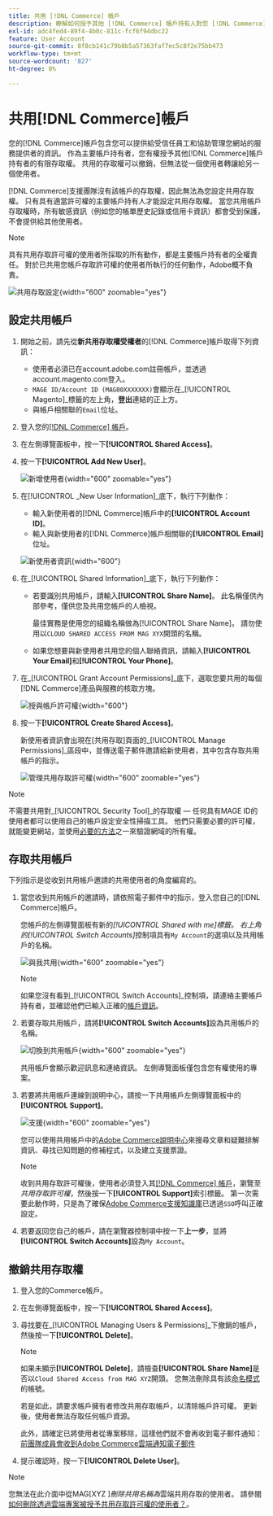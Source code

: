 ```yaml
---
title: 共用 [!DNL Commerce] 帳戶
description: 瞭解如何授予其他 [!DNL Commerce] 帳戶持有人對您 [!DNL Commerce] 帳戶的有限存取權。
exl-id: adc4fed4-89f4-4b0c-811c-fcf6f94dbc22
feature: User Account
source-git-commit: 8f8cb141c79b8b5a57363faf7ec5c8f2e75bb473
workflow-type: tm+mt
source-wordcount: '827'
ht-degree: 0%

---
```


# 共用[!DNL Commerce]帳戶

您的[!DNL Commerce]帳戶包含您可以提供給受信任員工和協助管理您網站的服務提供者的資訊。 作為主要帳戶持有者，您有權授予其他[!DNL Commerce]帳戶持有者的有限存取權。 共用的存取權可以撤銷，但無法從一個使用者轉讓給另一個使用者。

[!DNL Commerce]支援團隊沒有該帳戶的存取權，因此無法為您設定共用存取權。 只有具有適當許可權的主要帳戶持有人才能設定共用存取權。 當您共用帳戶存取權時，所有敏感資訊（例如您的帳單歷史記錄或信用卡資訊）都會受到保護，不會提供給其他使用者。

>[!NOTE]
>
>具有共用存取許可權的使用者所採取的所有動作，都是主要帳戶持有者的全權責任。 對於已共用您帳戶存取許可權的使用者所執行的任何動作，Adobe概不負責。

![共用存取設定](./assets/shared-access.png){width="600" zoomable="yes"}

## 設定共用帳戶

1. 開始之前，請先從&#x200B;**新共用存取權受權者**&#x200B;的[!DNL Commerce]帳戶取得下列資訊：

   - 使用者必須已在account.adobe.com註冊帳戶，並透過account.magento.com登入。
   - `MAGE ID/Account ID (MAG00XXXXXXX)`會顯示在&#x200B;_[!UICONTROL Magento]_標籤的左上角，**登出**連結的正上方。
   - 與帳戶相關聯的`Email`位址。

1. 登入您的[[!DNL Commerce] 帳戶](commerce-account-create.md)。

1. 在左側導覽面板中，按一下&#x200B;**[!UICONTROL Shared Access]**。

1. 按一下&#x200B;**[!UICONTROL Add New User]**。

   ![新增使用者](./assets/shared-access-add.png){width="600" zoomable="yes"}

1. 在[!UICONTROL _New User Information]_底下，執行下列動作：

   - 輸入新使用者的[!DNL Commerce]帳戶中的&#x200B;**[!UICONTROL Account ID]**。
   - 輸入與新使用者的[!DNL Commerce]帳戶相關聯的&#x200B;**[!UICONTROL Email]**&#x200B;位址。

   ![新使用者資訊](./assets/shared-new-user.png){width="600"}

1. 在&#x200B;_[!UICONTROL Shared Information]_底下，執行下列動作：

   - 若要識別共用帳戶，請輸入&#x200B;**[!UICONTROL Share Name]**。 此名稱僅供內部參考，僅供您及共用您帳戶的人檢視。

     最佳實務是使用您的組織名稱做為[!UICONTROL Share Name]。 請勿使用以`CLOUD SHARED ACCESS FROM MAG XYX`開頭的名稱。
   - 如果您想要與新使用者共用您的個人聯絡資訊，請輸入&#x200B;**[!UICONTROL Your Email]**&#x200B;和&#x200B;**[!UICONTROL Your Phone]**。

1. 在&#x200B;_[!UICONTROL Grant Account Permissions]_底下，選取您要共用的每個[!DNL Commerce]產品與服務的核取方塊。

   ![授與帳戶許可權](./assets/shared-permissions.png){width="600"}

1. 按一下&#x200B;**[!UICONTROL Create Shared Access]**。

   新使用者資訊會出現在[共用存取]頁面的&#x200B;_[!UICONTROL Manage Permissions]_區段中，並傳送電子郵件邀請給新使用者，其中包含存取共用帳戶的指示。

   ![管理共用存取許可權](./assets/shared-manage-permissions.png){width="600" zoomable="yes"}

>[!NOTE]
>
>不需要共用對&#x200B;_[!UICONTROL Security Tool]_的存取權 — 任何具有MAGE ID的使用者都可以使用自己的帳戶設定安全性掃描工具。 他們只需要必要的許可權，就能變更網站，並使用[必要的方法](https://experienceleague.adobe.com/en/docs/commerce-admin/systems/security/security-scan)之一來驗證網域的所有權。

## 存取共用帳戶

下列指示是從收到共用帳戶邀請的共用使用者的角度編寫的。

1. 當您收到共用帳戶的邀請時，請依照電子郵件中的指示，登入您自己的[!DNL Commerce]帳戶。

   您帳戶的左側導覽面板有新的&#x200B;_[!UICONTROL Shared with me]_標籤。 右上角的_[!UICONTROL Switch Accounts]_&#x200B;控制項具有`My Account`的選項以及共用帳戶的名稱。

   ![與我共用](./assets/shared-with-me.png){width="600" zoomable="yes"}

   >[!NOTE]
   >
   >   如果您沒有看到&#x200B;_[!UICONTROL Switch Accounts]_控制項，請連絡主要帳戶持有者，並確認他們已輸入正確的[帳戶資訊](#set-up-a-shared-account)。


1. 若要存取共用帳戶，請將&#x200B;**[!UICONTROL Switch Accounts]**&#x200B;設為共用帳戶的名稱。

   ![切換到共用帳戶](./assets/shared-switch.png){width="600" zoomable="yes"}

   共用帳戶會顯示歡迎訊息和連絡資訊。 左側導覽面板僅包含您有權使用的專案。

1. 若要將共用帳戶連線到說明中心，請按一下共用帳戶左側導覽面板中的&#x200B;**[!UICONTROL Support]**。

   ![支援](./assets/shared-support.png){width="600" zoomable="yes"}

   您可以使用共用帳戶中的[Adobe Commerce說明中心](https://experienceleague.adobe.com/en/docs/commerce-knowledge-base/kb/overview.html)來搜尋文章和疑難排解資訊、尋找已知問題的修補程式，以及建立支援票證。

   >[!NOTE]
   >
   >收到共用存取許可權後，使用者必須登入其[[!DNL Commerce] 帳戶](https://account.magento.com/customer/account/login)，瀏覽至&#x200B;_共用存取許可權_，然後按一下&#x200B;**[!UICONTROL Support]**&#x200B;索引標籤。 第一次需要此動作時，只是為了確保[Adobe Commerce支援知識庫](https://experienceleague.adobe.com/en/docs/commerce-knowledge-base/kb/overview.html)已透過`SSO`呼叫正確設定。

1. 若要返回您自己的帳戶，請在瀏覽器控制項中按一下&#x200B;**上一步**，並將&#x200B;**[!UICONTROL Switch Accounts]**&#x200B;設為`My Account`。

## 撤銷共用存取權

1. 登入您的Commerce帳戶。

1. 在左側導覽面板中，按一下&#x200B;**[!UICONTROL Shared Access]**。

1. 尋找要在&#x200B;_[!UICONTROL Managing Users & Permissions]_下撤銷的帳戶，然後按一下&#x200B;**[!UICONTROL Delete]**。

   >[!NOTE]
   >
   > 如果未顯示&#x200B;**[!UICONTROL Delete]**，請檢查&#x200B;**[!UICONTROL Share Name]**&#x200B;是否以`Cloud Shared Access from MAG XYZ`開頭。 您無法刪除具有該[命名模式](https://experienceleague.adobe.com/en/docs/commerce-knowledge-base/kb/help-center-guide/magento-help-center-user-guide#remove-cloud-shared-access-users)的帳號。
   > 
   > 若是如此，請要求帳戶擁有者修改共用存取帳戶，以清除帳戶許可權。 更新後，使用者無法存取任何帳戶資源。
   >
   > 此外，請確定已將使用者從專案移除，這樣他們就不會再收到電子郵件通知： [前團隊成員會收到Adobe Commerce雲端通知電子郵件](https://experienceleague.adobe.com/en/docs/commerce-knowledge-base/kb/troubleshooting/miscellaneous/former-teammembers-receive-cloud-notification-emails.html)


1. 提示確認時，按一下&#x200B;**[!UICONTROL Delete User]**。

>[!NOTE]
>
>您無法在此介面中從MAG[XYZ ]_刪除共用名稱為_&#x200B;雲端共用存取的使用者。 請參閱[如何刪除透過雲端專案被授予共用存取許可權的使用者？](https://experienceleague.adobe.com/en/docs/commerce-knowledge-base/kb/help-center-guide/magento-help-center-user-guide.html?lang=en#remove-cloud-shared-access-users)。
